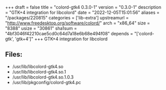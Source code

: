 +++
draft = false
title = "colord-gtk4 0.3.0-1"
version = "0.3.0-1"
description = "GTK+4 integration for libcolord"
date = "2022-12-05T15:01:56"
aliases = "/packages/220815"
categories = ['lib-extra']
upstreamurl = "http://www.freedesktop.org/software/colord/"
arch = "x86_64"
size = "8388"
usize = "30861"
sha1sum = "4bf3046f42210cae5cd0c64d7a18e6b68e494f08"
depends = "['colord-gtk', 'gtk+4']"
+++
GTK+4 integration for libcolord

## Files: 
* /usr/lib/libcolord-gtk4.so
* /usr/lib/libcolord-gtk4.so.1
* /usr/lib/libcolord-gtk4.so.1.0.3
* /usr/lib/pkgconfig/colord-gtk4.pc
